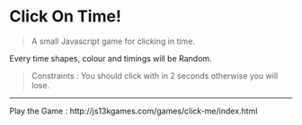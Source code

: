 # Click On Time!

>A small Javascript game for clicking in time.  

Every time shapes, colour and timings will be Random. 

>Constraints : You should click with in 2 seconds otherwise you will lose.
<hr>
Play the Game : http://js13kgames.com/games/click-me/index.html
